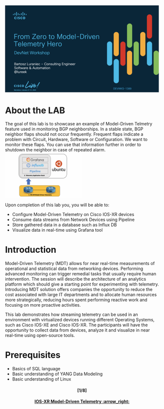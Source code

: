 ![Intro](/readme/1.png)
# About the LAB
The goal of this lab is to showcase an example of Model-Driven Telmetry feature used in monitoring BGP neighborships. In a stable state, BGP neighbor flaps should not occur frequently. Frequent flaps indicate a problem with Circuit, Hardware, Software or Configuration. We want to monitor these flaps. You can use that information further in order to shutdown the neighbor in case of repeated alarm.  
<img align="center" width=50% src="/readme/topo.png"></img>

Upon completion of this lab you, you will be able to:
- Configure Model-Driven Telemetry on Cisco IOS-XR devices 
- Consume data streams from Network Devices using Pipeline
- Store gathered data in a database such as Influx DB
- Visualize data in real-time using Grafana tool

# Introduction
Model-Driven Telemetry (MDT) allows for near real-time measurements of operational and statistical data from networking devices. Performing advanced monitoring can trigger remedial tasks that usually require human intervention. The session will describe the architecture of an analytics platform which should give a starting point for experimenting with telemetry. Introducing MDT solution offers companies the opportunity to reduce the cost associated with large IT departments and to allocate human resources more strategically, reducing hours spent performing reactive work and focusing on more proactive activities. 
 
This lab demonstrates how streaming telemetry can be used in an environment with virtualized devices running different Operating Systems, such as Cisco IOS-XE and Cisco IOS-XR. The participants will have the opportunity to collect data from devices, analyze it and visualize in near real-time using open-source tools.

# Prerequisites
- Basics of SQL language
- Basic understanding of YANG Data Modeling
- Basic understanding of Linux

<h4 align="center">[1/8]</h4>
<h4 align="center"> <a href="/readme/1.md"> IOS-XR Model-Driven Telemetry :arrow_right: </a> </h4>
